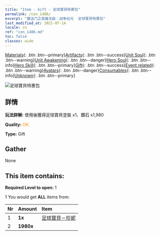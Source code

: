 ```yaml
---
title: "Item - Gift - 足球寶貝特惠包"
permalink: /con_1486/
excerpt: "魔法门之英雄无敌：战争纪元  足球寶貝特惠包"
last_modified_at: 2021-07-14
locale: cn
ref: "con_1486.md"
toc: false
classes: wide
---
```

 [Materials](/ItemsCN/){: .btn .btn--primary}[Artifacts](/ItemsCN/Artifacts/){: .btn .btn--success}[Unit Soul](/ItemsCN/UnitSoul/){: .btn .btn--warning}[Unit Awakening](/ItemsCN/UnitAwakening/){: .btn .btn--danger}[Hero Soul](/ItemsCN/HeroSoul/){: .btn .btn--info}[Hero Skill](/ItemsCN/HeroSkill/){: .btn .btn--primary}[Gift](/ItemsCN/Gift/){: .btn .btn--success}[Event related](/ItemsCN/Events/){: .btn .btn--warning}[Avatars](/ItemsCN/Avatars/){: .btn .btn--danger}[Consumables](/ItemsCN/Consumables/){: .btn .btn--info}[Unknown](/ItemsCN/Unknown/){: .btn .btn--primary}

 ![足球寶貝特惠包](/images/t/i_907100.png)

## 詳情
 **玩法詳解:** 使用後獲得足球寶貝塗裝 x1、鑽石 x1,980

 **Quality:** <span style="color: #FF8C00">OK</span>

 **Type:** Gift

## Gather

  None

## This item contains:

 **Required Level to open:** 1

 1 You would get **ALL** items  from:

  | Nr | Amount |     Item    |
  |:---|:-------|:------------|
  | 1 |  **1x** | [足球寶貝－珍妮](/cn/Items/con_1046/) |  | 
  | 2 |  **1980x** | <i class="fas fa-gem"/> |  | 
